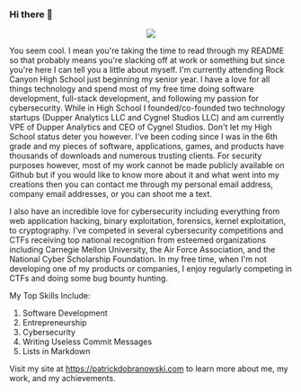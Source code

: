### Hi there 👋

<p align="center" >  
  <a href="https://github.com/anuraghazra/github-readme-stats"> 
<img  src="https://github-readme-stats.vercel.app/api?username=ZeroDayTea&&show_icons=true&theme=radical"/>
  </a>
  </p>

You seem cool. I mean you're taking the time to read through my README so that probably means you're slacking off at work or something but since you're here I can tell you a little about myself. I'm currently attending Rock Canyon High School just beginning my senior year. I have a love for all things technology and spend most of my free time doing software development, full-stack development, and following my passion for cybersecurity. While in High School I founded/co-founded two technology startups (Dupper Analytics LLC and Cygnel Studios LLC) and am currently VPE of Dupper Analytics and CEO of Cygnel Studios. Don't let my High School status deter you however. I've been coding since I was in the 6th grade and my pieces of software, applications, games, and products have thousands of downloads and numerous trusting clients. For security purposes however, most of my work cannot be made publicly available on Github but if you would like to know more about it and what went into my creations then you can contact me through my personal email address, company email addresses, or you can shoot me a text.

I also have an incredible love for cybersecurity including everything from web application hacking, binary exploitation, forensics, kernel exploitation, to cryptography. I've competed in several cybersecurity competitions and CTFs receiving top national recognition from esteemed organizations including Carnegie Mellon University, the Air Force Association, and the National Cyber Scholarship Foundation. In my free time, when I'm not developing one of my products or companies, I enjoy regularly competing in CTFs and doing some bug bounty hunting.

My Top Skills Include:
1. Software Development
2. Entrepreneurship
3. Cybersecurity
4. Writing Useless Commit Messages
5. Lists in Markdown

Visit my site at https://patrickdobranowski.com to learn more about me, my work, and my achievements.
<!--
**ZeroDayTea/ZeroDayTea** is a ✨ _special_ ✨ repository because its `README.md` (this file) appears on your GitHub profile.

Here are some ideas to get you started:

- 🔭 I’m currently working on ...
- 🌱 I’m currently learning ...
- 👯 I’m looking to collaborate on ...
- 🤔 I’m looking for help with ...
- 💬 Ask me about ...
- 📫 How to reach me: ...
- 😄 Pronouns: ...
- ⚡ Fun fact: ...
-->
